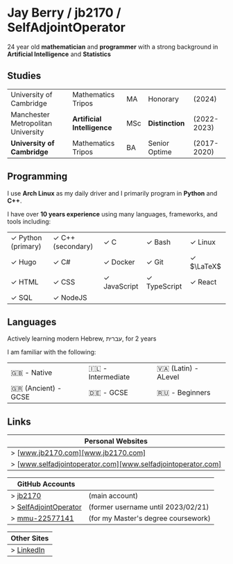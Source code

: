# Jay Berry / jb2170 / SelfAdjointOperator

24 year old **mathematician** and **programmer** with a strong background in **Artificial Intelligence** and **Statistics**

## Studies

|                                    |                             |     |                 |             |
| -                                  | -                           | -   | -               | -           |
| University of Cambridge            | Mathematics Tripos          | MA  | Honorary        | (2024)      |
| Manchester Metropolitan University | **Artificial Intelligence** | MSc | **Distinction** | (2022-2023) |
| **University of Cambridge**        | Mathematics Tripos          | BA  | Senior Optime   | (2017-2020) |

## Programming
I use **Arch Linux** as my daily driver and I primarily program in **Python** and **C++**.

I have over **10 years experience** using many languages, frameworks, and tools including:

|                    |                   |              |              |            |
| -                  | -                 | -            | -            | -          |
| ✓ Python (primary) | ✓ C++ (secondary) | ✓ C          | ✓ Bash       | ✓ Linux    |
| ✓ Hugo             | ✓ C#              | ✓ Docker     | ✓ Git        | ✓ $\LaTeX$ |
| ✓ HTML             | ✓ CSS             | ✓ JavaScript | ✓ TypeScript | ✓ React    |
| ✓ SQL              | ✓ NodeJS          |              |              |            |

## Languages

Actively learning modern Hebrew, עברית, for 2 years

I am familiar with the following:

|                     |                   |                        |
| -                   | -                 | -                      |
| 🇬🇧 - Native         | 🇮🇱 - Intermediate | 🇻🇦 (Latin) - ALevel    |
| 🇬🇷 (Ancient) - GCSE | 🇩🇪 - GCSE         | 🇷🇺         - Beginners |

## Links

| Personal Websites                                            |
| -                                                            |
| > [www.jb2170.com][www.jb2170.com]                           |
| > [www.selfadjointoperator.com][www.selfadjointoperator.com] |

| GitHub Accounts                                     |                                     |
| -                                                   | -                                   |
| > [jb2170][github-jb2170]                           | (main account)                      |
| > [SelfAdjointOperator][github-SelfAdjointOperator] | (former username until 2023/02/21)  |
| > [mmu-22577141][github-mmu-22577141]               | (for my Master's degree coursework) |

| Other Sites                   |
| -                             |
| > [LinkedIn][linkedin-jb2170] |

[www.jb2170.com]: https://www.jb2170.com
[www.selfadjointoperator.com]: https://www.selfadjointoperator.com

[github-jb2170]: https://github.com/jb2170
[github-SelfAdjointOperator]: https://github.com/SelfAdjointOperator
[github-mmu-22577141]: https://github.com/mmu-22577141

[linkedin-jb2170]: https://www.linkedin.com/in/jb2170/
